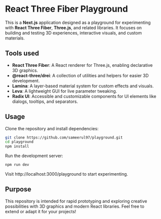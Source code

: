 # React Three Fiber Playground

This is a **Next.js** application designed as a playground for experimenting with **React Three Fiber**, **Three.js**, and related libraries. It focuses on building and testing 3D experiences, interactive visuals, and custom materials.

## Tools used

- **React Three Fiber**: A React renderer for Three.js, enabling declarative 3D graphics.
- **@react-three/drei**: A collection of utilities and helpers for easier 3D development.
- **Lamina**: A layer-based material system for custom effects and visuals.
- **Leva**: A lightweight GUI for live parameter tweaking.
- **Radix UI**: Accessible and customizable components for UI elements like dialogs, tooltips, and separators.

## Usage

Clone the repository and install dependencies:

```bash
git clone https://github.com/sameerul97/playground.git
cd playground
npm install
```

Run the development server:

```bash
npm run dev
```

Visit http://localhost:3000/playground to start experimenting.

## Purpose

This repository is intended for rapid prototyping and exploring creative possibilities with 3D graphics and modern React libraries. Feel free to extend or adapt it for your projects!
